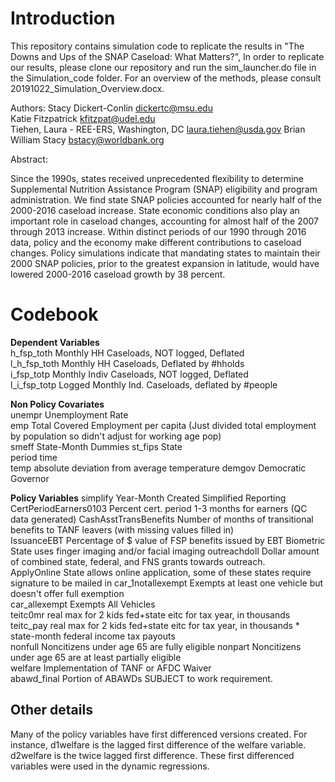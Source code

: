 # Introduction

This repository contains simulation code to replicate the results in "The Downs and Ups of the SNAP Caseload: What Matters?",  In order to replicate our results, please clone our repository and run the sim_launcher.do file in the Simulation_code folder.  For an overview of the methods, please consult 20191022_Simulation_Overview.docx.

Authors:
Stacy Dickert-Conlin  <dickertc@msu.edu>	
Katie Fitzpatrick <kfitzpat@udel.edu>	
Tiehen, Laura - REE-ERS, Washington, DC <laura.tiehen@usda.gov>	
Brian William Stacy <bstacy@worldbank.org>	

Abstract:

Since the 1990s, states received unprecedented flexibility to determine Supplemental Nutrition Assistance Program (SNAP) eligibility and program administration. We find state SNAP policies accounted for nearly half of the 2000-2016 caseload increase. State economic conditions also play an important role in caseload changes, accounting for almost half of the 2007 through 2013 increase. Within distinct periods of our 1990 through 2016 data, policy and the economy make different contributions to caseload changes. Policy simulations indicate that mandating states to maintain their 2000 SNAP policies, prior to the greatest expansion in latitude, would have lowered 2000-2016 caseload growth by 38 percent.  

# Codebook

**Dependent Variables** 	
h_fsp_toth		Monthly HH Caseloads, NOT logged, Deflated	
l_h_fsp_toth	Monthly HH Caseloads, Deflated by #hholds	
i_fsp_totp		Monthly Indiv Caseloads, NOT logged, Deflated	
l_i_fsp_totp	Logged Monthly Ind. Caseloads, deflated by #people	

**Non Policy Covariates**	
unempr		Unemployment Rate	
emp			Total Covered Employment per capita (Just divided total employment by population so didn't adjust for working age pop)	
smeff 		State-Month Dummies	
st_fips		State	
period		time	
temp			absolute deviation from average temperature	
demgov		Democratic Governor	
		
**Policy Variables**
simplify				Year-Month Created Simplified Reporting	
CertPeriodEarners0103 		Percent cert. period 1-3 months for earners (QC data generated)	
CashAsstTransBenefits		Number of months of transitional benefits to TANF leavers (with missing values filled in)	
IssuanceEBT 			Percentage of $ value of FSP benefits issued by EBT	
Biometric 				State uses finger imaging and/or facial imaging	
outreachdoll			Dollar amount of combined state, federal, and FNS grants towards outreach.	
ApplyOnline 			State allows online application, some of these states require signature to be mailed in	
car_1notallexempt			Exempts at least one vehicle but doesn't offer full exemption	
car_allexempt			Exempts All Vehicles	
teitc0mr         			real max for 2 kids fed+state eitc for tax year, in thousands	
teitc_pay				real max for 2 kids fed+state eitc for tax year, in thousands * state-month federal income tax payouts	
nonfull				Noncitizens under age 65 are fully eligible	
nonpart				Noncitizens under age 65 are at least partially eligible	
welfare				Implementation of TANF or AFDC Waiver	
abawd_final   Portion of ABAWDs SUBJECT to work requirement.	
	
## Other details

Many of the policy variables have first differenced versions created.  For instance, d1welfare is the lagged first difference of the welfare variable.  d2welfare is the twice lagged first difference.  These first differenced variables were used in the dynamic regressions.
